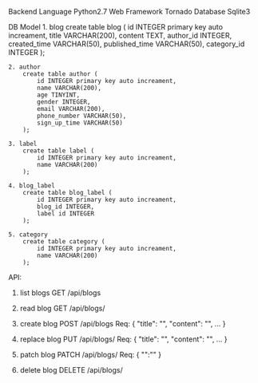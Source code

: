 Backend Language
    Python2.7
Web Framework
    Tornado
Database
    Sqlite3

DB Model
    1. blog
        create table blog (
            id INTEGER primary key auto increament,
            title VARCHAR(200),
            content TEXT,
            author_id INTEGER,
            created_time VARCHAR(50),
            published_time VARCHAR(50),
            category_id INTEGER
        );

    2. author
        create table author (
            id INTEGER primary key auto increament,
            name VARCHAR(200),
            age TINYINT,
            gender INTEGER,
            email VARCHAR(200),
            phone_number VARCHAR(50),
            sign_up_time VARCHAR(50)
        );

    3. label
        create table label (
            id INTEGER primary key auto increament,
            name VARCHAR(200)
        );

    4. blog_label
        create table blog_label (
            id INTEGER primary key auto increament,
            blog_id INTEGER,
            label id INTEGER
        );

    5. category
        create table category (
            id INTEGER primary key auto increament,
            name VARCHAR(200)
        );


API:

1. list blogs
    GET /api/blogs

2. read blog
    GET /api/blogs/<id>

3. create blog
    POST /api/blogs
    Req:
        {
            "title": "",
            "content": "",
            ...
        }

4. replace blog
    PUT /api/blogs/<id>
    Req:
        {
            "title": "",
            "content": "",
            ...
        }

5. patch blog
    PATCH /api/blogs/<id>
    Req:
        {
            "":""
        }

6. delete blog
    DELETE /api/blogs/<id>


